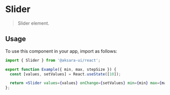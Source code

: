 # Slider

> Slider element.

## Usage

To use this component in your app, import as follows:

```jsx
import { Slider } from '@aksara-ui/react';

export function Example({ min, max, stepSize }) {
  const [values, setValues] = React.useState([10]);

  return <Slider values={values} onChange={setValues} min={min} max={max} stepSize={stepSize} />;
};
```
